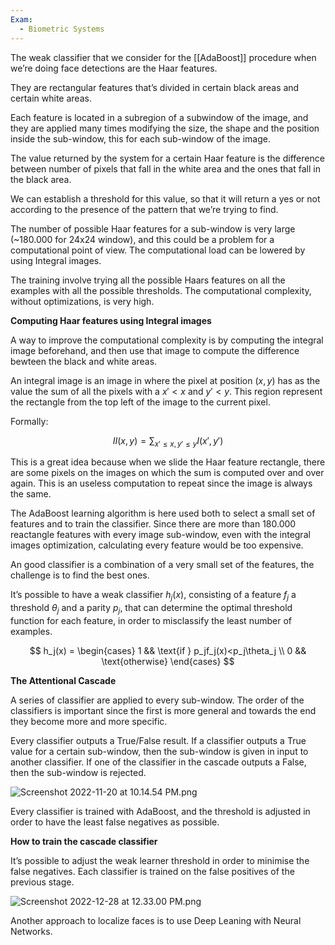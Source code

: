 ```yaml
---
Exam:
  - Biometric Systems
---
```

The weak classifier that we consider for the [[AdaBoost]] procedure when we’re doing face detections are the Haar features.

They are rectangular features that’s divided in certain black areas and certain white areas.

Each feature is located in a subregion of a subwindow of the image, and they are applied many times modifying the size, the shape and the position inside the sub-window, this for each sub-window of the image.

The value returned by the system for a certain Haar feature is the difference between number of pixels that fall in the white area and the ones that fall in the black area. 

We can establish a threshold for this value, so that it will return a yes or not according to the presence of the pattern that we’re trying to find. 

The number of possible Haar features for a sub-window is very large (~180.000 for 24x24 window), and this could be a problem for a computational point of view. The computational load can be lowered by using Integral images.

The training involve trying all the possible Haars features on all the examples with all the possible thresholds. The computational complexity, without optimizations, is very high.

**Computing Haar features using Integral images**

A way to improve the computational complexity is by computing the integral image beforehand, and then use that image to compute the difference bewteen the black and white areas.

An integral image is an image in where the pixel at position $(x,y)$ has as the value the sum of all the pixels with a $x' < x$ and $y'<y$. This region represent the rectangle from the top left of the image to the current pixel. 

Formally:

$$
II(x,y) = \sum_{x'\le x,y'\le y}I(x', y')
$$

This is a great idea because when we slide the Haar feature rectangle, there are some pixels on the images on which the sum is computed over and over again. This is an useless computation to repeat since the image is always the same.

The AdaBoost learning algorithm is here used both to select a small set of features and to train the classifier. Since there are more than 180.000 reactangle features with every image sub-window, even with the integral images optimization, calculating every feature would be too expensive.

An good classifier is a combination of a very small set of the features, the challenge is to find the best ones.

It’s possible to have a weak classifier $h_j(x)$, consisting of a feature $f_j$ a threshold $\theta_j$ and a parity $p_j$, that can determine the optimal threshold function for each feature, in order to misclassify the least number of examples.

$$
h_j(x) = 
\begin{cases}
1 && \text{if } p_jf_j(x)<p_j\theta_j \\
0 && \text{otherwise}
\end{cases}
$$

**The Attentional Cascade**

A series of classifier are applied to every sub-window. The order of the classifiers is important since the first is more general and towards the end they become more and more specific.

 Every classifier outputs a True/False result. If a classifier outputs a True value for a certain sub-window, then the sub-window is given in input to another classifier. If one of the classifier in the cascade outputs a False, then the sub-window is rejected.

![Screenshot 2022-11-20 at 10.14.54 PM.png](Screenshot_2022-11-20_at_10.14.54_PM.jpeg)

Every classifier is trained with AdaBoost, and the threshold is adjusted in order to have the least false negatives as possible.

**How to train the cascade classifier**

It’s possible to adjust the weak learner threshold in order to minimise the false negatives. Each classifier is trained on the false positives of the previous stage.

![Screenshot 2022-12-28 at 12.33.00 PM.png](Screenshot_2022-12-28_at_12.33.00_PM.jpeg)

Another approach to localize faces is to use Deep Leaning with Neural Networks.
